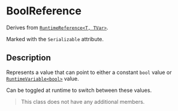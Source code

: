 # BoolReference

Derives from [`RuntimeReference<T, TVar>`](runtime-reference.md).

Marked with the `Serializable` attribute.

## Description

Represents a value that can point to either a constant `bool` value or [`RuntimeVariable<bool>`](../variables/runtime-variable.md) value.

Can be toggled at runtime to switch between these values.

> This class does not have any additional members.